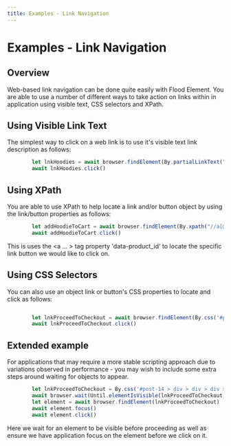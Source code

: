 ```yaml
---
title: Examples - Link Navigation
---
```


# Examples - Link Navigation

## Overview

Web-based link navigation can be done quite easily with Flood Element. You are able to use a number of different ways to take action on links within in application using visible text, CSS selectors and XPath.

## Using Visible Link Text

The simplest way to click on a web link is to use it's visible text link description as follows:

```typescript
		let lnkHoodies = await browser.findElement(By.partialLinkText("Hoodies"))
		await lnkHoodies.click()
```

## Using XPath

You are able to use XPath to help locate a link and/or button object by using the link/button properties as follows:

```typescript
		let addHoodieToCart = await browser.findElement(By.xpath("//a[@data-product_id=39]"))
		await addHoodieToCart.click()
```

This is uses the <a ... > tag property 'data-product_id' to locate the specific link button we would like to click on.

## Using CSS Selectors

You can also use an object link or button's CSS properties to locate and click as follows:

```typescript

		let lnkProceedToCheckout = await browser.findElement(By.css('#post-14 > div > div > div > div > div > a'))
		await lnkProceedToCheckout.click()
```

## Extended example

For applications that may require a more stable scripting approach due to variations observed in performance - you may wish to include some extra steps around waiting for objects to appear.

```typescript
		let lnkProceedToCheckout = By.css('#post-14 > div > div > div > div > div > a')
		await browser.wait(Until.elementIsVisible(lnkProceedToCheckout))
		let element = await browser.findElement(lnkProceedToCheckout)
		await element.focus()
		await element.click()
```

Here we wait for an element to be visible before proceeding as well as ensure we have application focus on the element before we click on it.

































































































































































